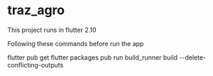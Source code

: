 # traz_agro

This project runs in flutter 2.10

Following these commands before run the app

flutter pub get
flutter packages pub run build_runner build --delete-conflicting-outputs
